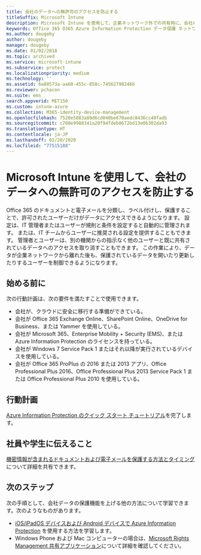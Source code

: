 ```yaml
---
title: 会社のデータへの無許可のアクセスを防止する
titleSuffix: Microsoft Intune
description: Microsoft Intune を使用して、企業ネットワーク外での共有時に、会社のデータへの無許可のアクセスを防止します。
keywords: Office 365 O365 Azure Information Protection データ保護 ネットワークの外部 会社のデータ
ms.author: dougeby
author: dougeby
manager: dougeby
ms.date: 01/02/2018
ms.topic: archived
ms.service: microsoft-intune
ms.subservice: protect
ms.localizationpriority: medium
ms.technology: ''
ms.assetid: 6a88573a-aa60-455c-858c-74562798246b
ms.reviewer: pchacon
ms.suite: ems
search.appverid: MET150
ms.custom: intune-azure
ms.collection: M365-identity-device-management
ms.openlocfilehash: 7520e5883a89d6cd040be670aedc8436cc40fadb
ms.sourcegitcommit: c780e9988341a20f94fdeb8672bd13e0b302da93
ms.translationtype: HT
ms.contentlocale: ja-JP
ms.lasthandoff: 02/20/2020
ms.locfileid: "77515188"
---
```

# <a name="prevent-unauthorized-access-to-company-data-using-microsoft-intune"></a>Microsoft Intune を使用して、会社のデータへの無許可のアクセスを防止する

Office 365 のドキュメントと電子メールを分類し、ラベル付けし、保護することで、許可されたユーザーだけがデータにアクセスできるようになります。 設定は、IT 管理者またはユーザーが規則と条件を設定すると自動的に管理されます。 または、IT チームからユーザーに推奨される設定を提供することもできます。 管理者とユーザーは、別の機関からの指示なく他のユーザーと既に共有されているデータへのアクセスを取り消すこともできます。 この作業により、データが企業ネットワークから離れた後も、保護されているデータを開いたり更新したりするユーザーを制御できるようになります。 

## <a name="before-you-begin"></a>始める前に

次の行動計画は、次の要件を満たすことで使用できます。
* 会社が、クラウドに安全に移行する準備ができている。
* 会社が Office 365 Exchange Online、SharePoint Online、OneDrive for Business、または Yammer を使用している。
* 会社が Microsoft 365、Enterprise Mobility + Security (EMS)、または Azure Information Protection のライセンスを持っている。
* 会社が Windows 7 Service Pack 1 またはそれ以降が実行されているデバイスを使用している。
* 会社が Office 365 ProPlus の 2016 または 2013 アプリ、Office Professional Plus 2016、Office Professional Plus 2013 Service Pack 1 または Office Professional Plus 2010 を使用している。

## <a name="action-plan"></a>行動計画

[Azure Information Protection のクイック スタート チュートリアル](https://docs.microsoft.com/information-protection/get-started/infoprotect-quick-start-tutorial)を完了します。  

## <a name="what-to-tell-employees-and-students"></a>社員や学生に伝えること

[機密情報が含まれるドキュメントおよび電子メールを保護する方法とタイミング](https://docs.microsoft.com/information-protection/deploy-use/help-users)について詳細を共有できます。

## <a name="next-steps"></a>次のステップ

次の手順として、会社データの保護機能を上げる他の方法について学習できます。次のようなものがあります。 

* [iOS/iPadOS デバイスおよび Android デバイスで Azure Information Protection](https://docs.microsoft.com/information-protection/rms-client/mobile-app-faq) を使用する方法を学習します。
* Windows Phone および Mac コンピューターの場合は、[Microsoft Rights Management 共有アプリケーション](https://technet.microsoft.com/dn451248)について詳細を確認してください。

